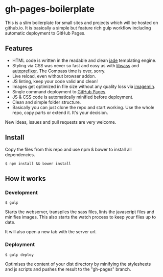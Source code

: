 gh-pages-boilerplate
========
This is a slim boilerplate for small sites and projects which will be hosted on github.io. It is basically a simple but feature rich gulp workflow including automatic deployment to GitHub Pages.

## Features
* HTML code is written in the readable and clean [jade](http://jade-lang.com/) templating engine.
* Styling via CSS was never so fast and easy as with [libsass](http://libsass.org/) and [autoprefixer](https://github.com/postcss/autoprefixer). The Compass time is over, sorry.
* Live reload, even without browser addon.
* JS linting, keep your code valid and clean!
* Images get optimized in file size without any quality loss via [imagemin](https://github.com/imagemin/imagemin).
* Single command deployment to [GitHub Pages](https://pages.github.com/).
* JS & CSS code is automatically minified before deployment. 
* Clean and simple folder structure.
* Basically you can just clone the repo and start working. Use the whole repo, copy parts or extend it. It's your decision.

New ideas, issues and pull requests are very welcome.

## Install
Copy the files from this repo and use npm & bower to install all dependencies.
```
$ npm install && bower install
```

## How it works
### Development
```
$ gulp
```
Starts the webserver, transpiles the sass files, lints the javascript files and minifies images. This also starts the watch process to keep your files up to date.

It will also open a new tab with the server url.

### Deployment
```
$ gulp deploy
```
Optimises the content of your dist directory by minifying the stylesheets and js scripts and pushes the result to the "gh-pages" branch.

